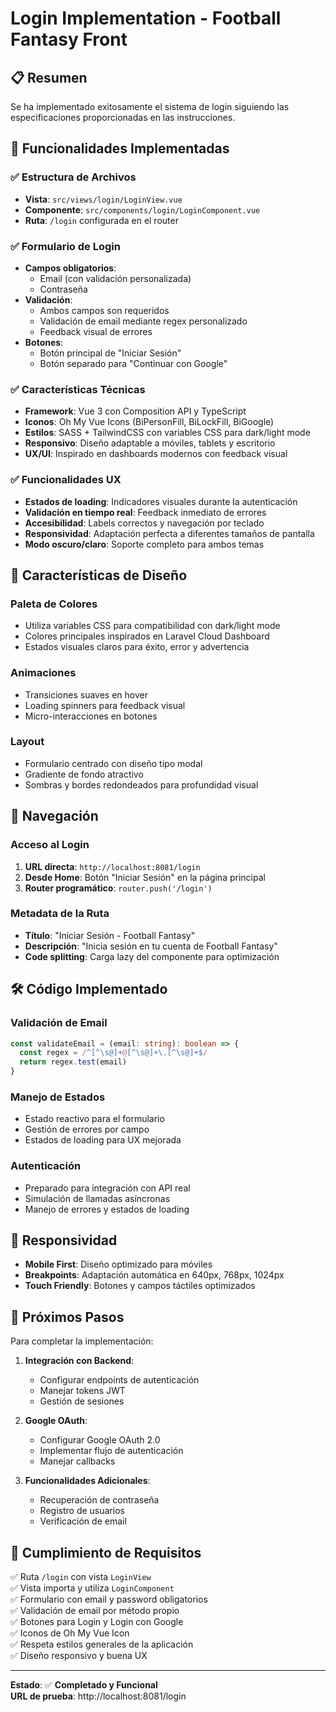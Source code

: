 # Login Implementation - Football Fantasy Front

## 📋 Resumen

Se ha implementado exitosamente el sistema de login siguiendo las especificaciones proporcionadas en las instrucciones.

## 🚀 Funcionalidades Implementadas

### ✅ Estructura de Archivos
- **Vista**: `src/views/login/LoginView.vue`
- **Componente**: `src/components/login/LoginComponent.vue`
- **Ruta**: `/login` configurada en el router

### ✅ Formulario de Login
- **Campos obligatorios**:
  - Email (con validación personalizada)
  - Contraseña
- **Validación**: 
  - Ambos campos son requeridos
  - Validación de email mediante regex personalizado
  - Feedback visual de errores
- **Botones**:
  - Botón principal de "Iniciar Sesión"
  - Botón separado para "Continuar con Google"

### ✅ Características Técnicas
- **Framework**: Vue 3 con Composition API y TypeScript
- **Iconos**: Oh My Vue Icons (BiPersonFill, BiLockFill, BiGoogle)
- **Estilos**: SASS + TailwindCSS con variables CSS para dark/light mode
- **Responsivo**: Diseño adaptable a móviles, tablets y escritorio
- **UX/UI**: Inspirado en dashboards modernos con feedback visual

### ✅ Funcionalidades UX
- **Estados de loading**: Indicadores visuales durante la autenticación
- **Validación en tiempo real**: Feedback inmediato de errores
- **Accesibilidad**: Labels correctos y navegación por teclado
- **Responsividad**: Adaptación perfecta a diferentes tamaños de pantalla
- **Modo oscuro/claro**: Soporte completo para ambos temas

## 🎨 Características de Diseño

### Paleta de Colores
- Utiliza variables CSS para compatibilidad con dark/light mode
- Colores principales inspirados en Laravel Cloud Dashboard
- Estados visuales claros para éxito, error y advertencia

### Animaciones
- Transiciones suaves en hover
- Loading spinners para feedback visual
- Micro-interacciones en botones

### Layout
- Formulario centrado con diseño tipo modal
- Gradiente de fondo atractivo
- Sombras y bordes redondeados para profundidad visual

## 🔗 Navegación

### Acceso al Login
1. **URL directa**: `http://localhost:8081/login`
2. **Desde Home**: Botón "Iniciar Sesión" en la página principal
3. **Router programático**: `router.push('/login')`

### Metadata de la Ruta
- **Título**: "Iniciar Sesión - Football Fantasy"
- **Descripción**: "Inicia sesión en tu cuenta de Football Fantasy"
- **Code splitting**: Carga lazy del componente para optimización

## 🛠️ Código Implementado

### Validación de Email
```typescript
const validateEmail = (email: string): boolean => {
  const regex = /^[^\s@]+@[^\s@]+\.[^\s@]+$/
  return regex.test(email)
}
```

### Manejo de Estados
- Estado reactivo para el formulario
- Gestión de errores por campo
- Estados de loading para UX mejorada

### Autenticación
- Preparado para integración con API real
- Simulación de llamadas asíncronas
- Manejo de errores y estados de loading

## 📱 Responsividad

- **Mobile First**: Diseño optimizado para móviles
- **Breakpoints**: Adaptación automática en 640px, 768px, 1024px
- **Touch Friendly**: Botones y campos táctiles optimizados

## 🔧 Próximos Pasos

Para completar la implementación:

1. **Integración con Backend**:
   - Configurar endpoints de autenticación
   - Manejar tokens JWT
   - Gestión de sesiones

2. **Google OAuth**:
   - Configurar Google OAuth 2.0
   - Implementar flujo de autenticación
   - Manejar callbacks

3. **Funcionalidades Adicionales**:
   - Recuperación de contraseña
   - Registro de usuarios
   - Verificación de email

## 🎯 Cumplimiento de Requisitos

✅ Ruta `/login` con vista `LoginView`  
✅ Vista importa y utiliza `LoginComponent`  
✅ Formulario con email y password obligatorios  
✅ Validación de email por método propio  
✅ Botones para Login y Login con Google  
✅ Iconos de Oh My Vue Icon  
✅ Respeta estilos generales de la aplicación  
✅ Diseño responsivo y buena UX  

---

**Estado**: ✅ **Completado y Funcional**  
**URL de prueba**: http://localhost:8081/login
